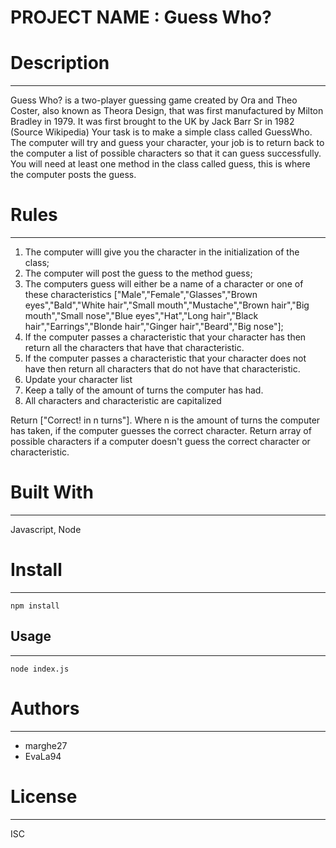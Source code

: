 # PROJECT NAME : Guess Who?

# Description
 ---

Guess Who? is a two-player guessing game created by Ora and Theo Coster, also known as Theora Design, that was first manufactured by Milton Bradley in 1979. It was first brought to the UK by Jack Barr Sr in 1982 (Source Wikipedia)
Your task is to make a simple class called GuessWho. The computer will try and guess your character, your job is to return back to the computer a list of possible characters so that it can guess successfully. You will need at least one method in the class called  guess, this is where the computer posts the guess.

# Rules
 ---

1.  The computer willl give you the character in the initialization of the class;
2.  The computer will post the guess to the method guess;
3.  The computers guess will either be a name of a character or one of these characteristics ["Male","Female","Glasses","Brown eyes","Bald","White hair","Small mouth","Mustache","Brown hair","Big mouth","Small nose","Blue eyes","Hat","Long hair","Black hair","Earrings","Blonde hair","Ginger hair","Beard","Big nose"];
4.  If the computer passes a characteristic that your character has then return all the characters that have that characteristic.
5.  If the computer passes a characteristic that your character does not have then return all characters that do not have that characteristic.
6.  Update your character list
7.  Keep a tally of the amount of turns the computer has had.
8.  All characters and characteristic are capitalized

Return ["Correct! in n turns"]. Where n is the amount of turns the computer has taken, if the computer guesses the correct character.
Return array of possible characters if a computer doesn't guess the correct character or characteristic.


# Built With
 --- 
Javascript, Node

# Install
 --- 
```
npm install
```
## Usage
 --- 
```
node index.js
```
# Authors
 --- 
* marghe27
* EvaLa94


# License
 --- 
ISC
